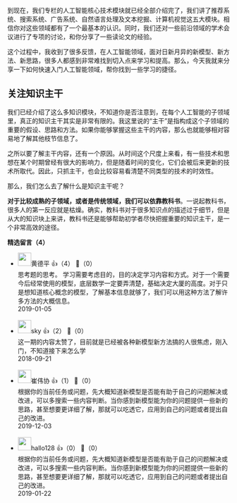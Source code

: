 到现在，我们专栏的人工智能核心技术模块就已经全部介绍完了，我们讲了推荐系统、搜索系统、广告系统、自然语言处理及文本挖掘、计算机视觉这五大模块。相信你对这些领域都有了一个最基本的认识。同时，我们还对一些前沿领域的学术会议进行了专项的讨论，和你分享了一些读论文的经验。

这个过程中，我收到了很多反馈，在人工智能领域，面对日新月异的新模型、新方法、新思路，很多人都感到非常难找到切入点来学习和提高。那么，今天我就来分享一下如何快速入门人工智能领域，帮你找到一些学习的捷径。

## 关注知识主干

我们已经介绍了这么多知识模块，不知道你是否注意到，在每个人工智能的子领域里，真正的知识主干其实是非常有限的。我这里说的“主干”是指构成这个子领域的重要的假设、思路和方法。如果你能够掌握这些主干的内容，那么也就能够相对容易地了解其他枝节信息了。

之所以要了解主干内容，还有一个原因。从时间这个尺度上来看，有一些技术和思想在某个时期曾经有很大的影响力，但是随着时间的变化，它们会被后来更新的技术所取代。因此，只抓主干，也会比较容易看清楚不同类型的技术的时效性。

那么，我们怎么去了解什么是知识主干呢？

**对于比较成熟的子领域，或者是传统领域，我们可以依靠教科书**。一说起教科书，很多人的第一反应就是枯燥。确实，教科书对于很多知识点的描述过于细节，但是从大的知识块上来讲，教科书还是能够帮助初学者尽快把握重要的知识主干，是一个非常高效的途径。
<div><strong>精选留言（4）</strong></div><ul>
<li><img src="https://static001.geekbang.org/account/avatar/00/0f/6c/9f/0343d633.jpg" width="30px"><span>黄德平</span> 👍（4） 💬（0）<div>思考题的思考。
学习需要考虑目的，目的决定学习内容和方式。对于一个需要今后经常使用的模型，底层数学一定要弄清楚，基础决定大厦的高度。对于只是想知道核心概念的模型，了解基本信息就够了，我们可以用这种方法了解许多方法的大概信息。</div>2019-01-05</li><br/><li><img src="https://static001.geekbang.org/account/avatar/00/10/30/1c/e160955d.jpg" width="30px"><span>sky</span> 👍（2） 💬（0）<div>这一期的内容太赞了，目前就是已经被各种新模型新方法搞的人很焦虑，刚入门，不知道接下来怎么学</div>2018-09-21</li><br/><li><img src="https://static001.geekbang.org/account/avatar/00/0f/99/f4/e0484cac.jpg" width="30px"><span>崔伟协</span> 👍（1） 💬（0）<div>根据你的当前任务或问题，先大概知道新模型是否能有助于自己的问题解决或改进，可以多搜索一些内容判断。当你感到新模型能为你的问题提供一些新的思路，甚至想要更详细了解，那就可以吃透它，应用到自己的问题或者提出自己的改进。</div>2019-12-03</li><br/><li><img src="https://static001.geekbang.org/account/avatar/00/12/7e/8c/f029535a.jpg" width="30px"><span>hallo128</span> 👍（0） 💬（0）<div>根据你的当前任务或问题，先大概知道新模型是否能有助于自己的问题解决或改进，可以多搜索一些内容判断。当你感到新模型能为你的问题提供一些新的思路，甚至想要更详细了解，那就可以吃透它，应用到自己的问题或者提出自己的改进。</div>2019-01-22</li><br/>
</ul>
